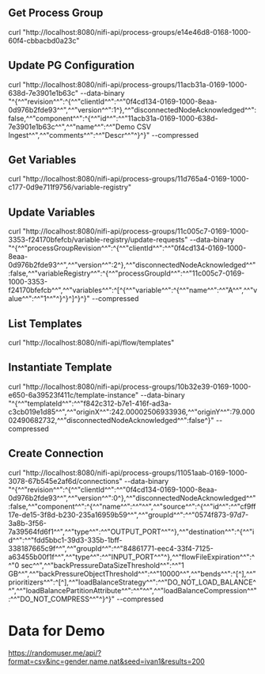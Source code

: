 ## Get Process Group
curl "http://localhost:8080/nifi-api/process-groups/e14e46d8-0168-1000-60f4-cbbacbd0a23c"


## Update PG Configuration
curl "http://localhost:8080/nifi-api/process-groups/11acb31a-0169-1000-638d-7e3901e1b63c" --data-binary "^{^\^"revision^\^":^{^\^"clientId^\^":^\^"0f4cd134-0169-1000-8eaa-0d976b2fde93^\^",^\^"version^\^":1^},^\^"disconnectedNodeAcknowledged^\^":false,^\^"component^\^":^{^\^"id^\^":^\^"11acb31a-0169-1000-638d-7e3901e1b63c^\^",^\^"name^\^":^\^"Demo CSV Ingest^\^",^\^"comments^\^":^\^"Descr^\^"^}^}" --compressed

## Get Variables
curl "http://localhost:8080/nifi-api/process-groups/11d765a4-0169-1000-c177-0d9e711f9756/variable-registry"

## Update Variables
curl "http://localhost:8080/nifi-api/process-groups/11c005c7-0169-1000-3353-f24170bfefcb/variable-registry/update-requests" --data-binary "^{^\^"processGroupRevision^\^":^{^\^"clientId^\^":^\^"0f4cd134-0169-1000-8eaa-0d976b2fde93^\^",^\^"version^\^":2^},^\^"disconnectedNodeAcknowledged^\^":false,^\^"variableRegistry^\^":^{^\^"processGroupId^\^":^\^"11c005c7-0169-1000-3353-f24170bfefcb^\^",^\^"variables^\^":^[^{^\^"variable^\^":^{^\^"name^\^":^\^"A^\^",^\^"value^\^":^\^"1^\^"^}^}^]^}^}" --compressed

## List Templates
curl "http://localhost:8080/nifi-api/flow/templates" 

## Instantiate Template
curl "http://localhost:8080/nifi-api/process-groups/10b32e39-0169-1000-e650-6a39523f411c/template-instance" --data-binary "^{^\^"templateId^\^":^\^"f842c312-b7e1-416f-ad3a-c3cb019e1d85^\^",^\^"originX^\^":242.00002506933936,^\^"originY^\^":79.00002490682732,^\^"disconnectedNodeAcknowledged^\^":false^}" --compressed


## Create Connection
curl "http://localhost:8080/nifi-api/process-groups/11051aab-0169-1000-3078-67b545e2af6d/connections" --data-binary "^{^\^"revision^\^":^{^\^"clientId^\^":^\^"0f4cd134-0169-1000-8eaa-0d976b2fde93^\^",^\^"version^\^":0^},^\^"disconnectedNodeAcknowledged^\^":false,^\^"component^\^":^{^\^"name^\^":^\^"^\^",^\^"source^\^":^{^\^"id^\^":^\^"cf9ff17e-de15-3f8d-b230-235a16959b59^\^",^\^"groupId^\^":^\^"0574f873-97d7-3a8b-3f56-7a39564fd6f1^\^",^\^"type^\^":^\^"OUTPUT_PORT^\^"^},^\^"destination^\^":^{^\^"id^\^":^\^"fdd5bbc1-39d3-335b-1bff-338187665c9f^\^",^\^"groupId^\^":^\^"84861771-eec4-33f4-7125-a63455b00f1f^\^",^\^"type^\^":^\^"INPUT_PORT^\^"^},^\^"flowFileExpiration^\^":^\^"0 sec^\^",^\^"backPressureDataSizeThreshold^\^":^\^"1 GB^\^",^\^"backPressureObjectThreshold^\^":^\^"10000^\^",^\^"bends^\^":^[^],^\^"prioritizers^\^":^[^],^\^"loadBalanceStrategy^\^":^\^"DO_NOT_LOAD_BALANCE^\^",^\^"loadBalancePartitionAttribute^\^":^\^"^\^",^\^"loadBalanceCompression^\^":^\^"DO_NOT_COMPRESS^\^"^}^}" --compressed



# Data for Demo

https://randomuser.me/api/?format=csv&inc=gender,name,nat&seed=ivan1&results=200

